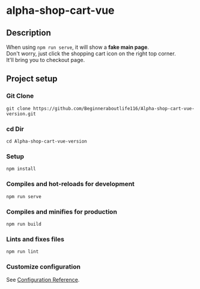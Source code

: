 # alpha-shop-cart-vue

## Description

When using ```npm run serve```, it will show a **fake main page**.  
Don't worry, just click the shopping cart icon on the right top corner.  
It'll bring you to checkout page.

## Project setup
### Git Clone
```
git clone https://github.com/Beginneraboutlife116/Alpha-shop-cart-vue-version.git
```

### cd Dir
```
cd Alpha-shop-cart-vue-version
```

### Setup
```
npm install
```

### Compiles and hot-reloads for development
```
npm run serve
```

### Compiles and minifies for production
```
npm run build
```

### Lints and fixes files
```
npm run lint
```

### Customize configuration
See [Configuration Reference](https://cli.vuejs.org/config/).
